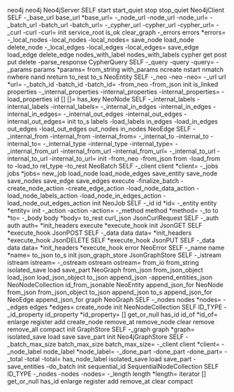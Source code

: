 neo4j
	neo4j
		Neo4jServer
			SELF
			start
			start_quiet
			stop
			stop_quiet
		Neo4jClient
			SELF
			-_base_url
			base_url
			*base_url=
			-_node_url
			-node_url
			-node_url=
			-_batch_url
			-batch_url
			-batch_url=
			-_cypher_url
			-cypher_url
			-cypher_url=
			-_curl
			-curl
			-curl=
			init
			service_root
			is_ok
			clear_graph
			-_errors
			errors
			*errors=
			-_local_nodes
			-local_nodes
			-local_nodes=
			save_node
			load_node
			delete_node
			-_local_edges
			-local_edges
			-local_edges=
			save_edge
			load_edge
			delete_edge
			nodes_with_label
			nodes_with_labels
			cypher
			get
			post
			put
			delete
			-parse_response
		CypherQuery
			SELF
			-_query
			-query
			-query=
			-_params
			params
			*params=
			from_string
			with_params
			ncreate
			nstart
			nmatch
			nwhere
			nand
			nreturn
			to_rest
			to_s
		NeoEntity
			SELF
			-_neo
			-neo
			-neo=
			-_url
			url
			*url=
			-_batch_id
			-batch_id
			-batch_id=
			-from_neo
			-from_json
			init
			is_linked
			properties
			-_internal_properties
			-internal_properties
			-internal_properties=
			-load_properties
			id
			[]
			[]=
			has_key
		NeoNode
			SELF
			-_internal_labels
			-internal_labels
			-internal_labels=
			-_internal_in_edges
			-internal_in_edges
			-internal_in_edges=
			-_internal_out_edges
			-internal_out_edges
			-internal_out_edges=
			init
			to_s
			labels
			-load_labels
			in_edges
			-load_in_edges
			out_edges
			-load_out_edges
			out_nodes
			in_nodes
		NeoEdge
			SELF
			-_internal_from
			-internal_from
			-internal_from=
			-_internal_to
			-internal_to
			-internal_to=
			-_internal_type
			-internal_type
			-internal_type=
			-_internal_from_url
			-internal_from_url
			-internal_from_url=
			-_internal_to_url
			-internal_to_url
			-internal_to_url=
			init
			-from_neo
			-from_json
			from
			-load_from
			to
			-load_to
			rel_type
			-to_rest
		NeoBatch
			SELF
			-_client
			client
			*client=
			-_jobs
			jobs
			*jobs=
			new_job
			load_node
			load_node_edges
			save_entity
			save_node
			save_nodes
			save_edge
			save_edges
			execute
			-finalize_batch
			-create_node_action
			-create_edge_action
			-load_node_data_action
			-load_node_labels_action
			-load_node_in_edges_action
			-load_node_out_edges_action
			init
		NeoJob
			SELF
			-_id
			id
			*id=
			-_entity
			entity
			*entity=
			init
			-_action
			-action
			-action=
			-_method
			method
			*method=
			-_to
			to
			*to=
			-_body
			body
			*body=
			to_rest
	curl_json
		JsonCurlRequest
			SELF
			-_auth
			auth
			auth=
			*init_headers
			execute
			*execute_hook
			init
		JsonGET
			SELF
			*execute_hook
		JsonPOST
			SELF
			-_data
			data
			data=
			*init_headers
			*execute_hook
		JsonDELETE
			SELF
			*execute_hook
		JsonPUT
			SELF
			-_data
			data
			data=
			*init_headers
			*execute_hook
	error
		NeoError
			SELF
			-_name
			name
			*name=
			to_json
			to_s
			init
	json_graph_store
		JsonGraphStore
			SELF
			-_istream
			istream
			istream=
			-_ostream
			ostream
			ostream=
			from_io
			from_string
			isolated_save
			load
			save_part
		NeoGraph
			from_json
			from_json_object
			load_json
			load_json_object
			to_json
			append_json
			-append_entities_json
		NeoNodeCollection
			id_from_jsonable
		NeoEntity
			append_json_for
		NeoNode
			from_json
			from_json_object
			to_json
			append_json
			to_s
			append_json_for
		NeoEdge
			append_json_for
	graph
		NeoGraph
			SELF
			-_nodes
			nodes
			*nodes=
			-_edges
			edges
			*edges=
			create_node
			init
		NeoNodeCollection
			SELF
			ID_TYPE
			-_id_property
			id_property
			*id_property=
			[]
			get_or_null
			has_id
			id_of
			*id_of=
			enlarge
			register
			add
			create_node
			remove_at
			remove_node
			clear
			remove
			remove_all
			compact
			init
		GraphStore
			SELF
			-_graph
			graph
			*graph=
			isolated_save
			load
			save
			save_part
			init
		Neo4jGraphStore
			SELF
			-_batch_max_size
			batch_max_size
			batch_max_size=
			-_client
			client
			*client=
			-_node_label
			node_label
			*node_label=
			-_done_part
			-done_part
			-done_part=
			-_total
			-total
			-total=
			has_node_label
			isolated_save
			load
			save_part
			-save_entities
			-do_batch
			init
	sequential_id
		SequentialNodeCollection
			SELF
			ID_TYPE
			-_nodes
			-nodes
			-nodes=
			-_length
			length
			*length=
			iterator
			[]
			get_or_null
			has_id
			enlarge
			register
			add
			remove_at
			clear
			compact
